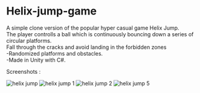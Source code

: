 # Helix-jump-game
A simple clone version of the popular hyper casual game Helix Jump. <br />
The player controlls a ball which is continuously bouncing  down a series of circular platforms. <br />
Fall through the cracks and avoid landing in the forbidden zones<br />
-Randomized platforms and obstacles. <br />
-Made in Unity with C#. <br />

Screenshots : 

![helix jump](https://user-images.githubusercontent.com/44425375/189395369-71e7d94b-8d7a-4eb0-901e-486913b5de5c.png)
![helix jump 1](https://user-images.githubusercontent.com/44425375/189395392-edc44acf-984b-4e4e-a8b7-c51b9f88a0fc.png)
![helix jump 2](https://user-images.githubusercontent.com/44425375/189395407-c1dfc2db-e6e4-4981-83df-e15e4804fab5.png)
![helix jump 5](https://user-images.githubusercontent.com/44425375/189395430-485b68b5-ab18-4c6c-b2e5-ff08e5be5b62.png)
